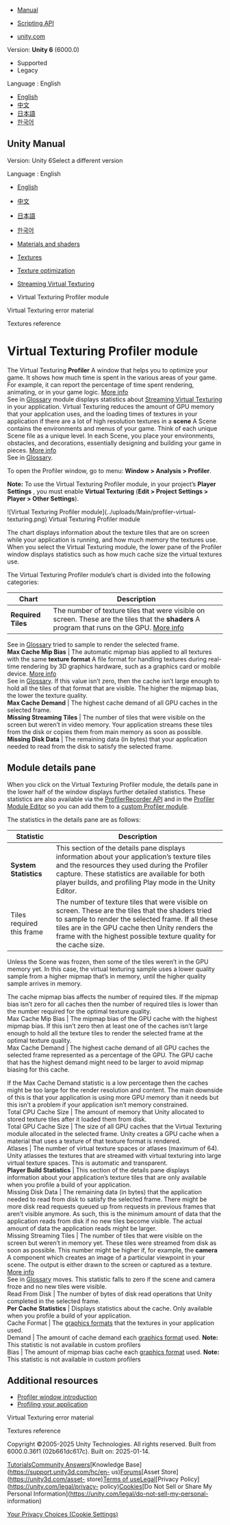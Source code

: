 [](https://docs.unity3d.com)

  * [Manual](../Manual/index.html)
  * [Scripting API](../ScriptReference/index.html)

  * [unity.com](https://unity.com/)

Version: **Unity 6** (6000.0)

  * Supported
  * Legacy

Language : English

  * [English](/Manual/profiler-virtual-texturing-module.html)
  * [中文](/cn/current/Manual/profiler-virtual-texturing-module.html)
  * [日本語](/ja/current/Manual/profiler-virtual-texturing-module.html)
  * [한국어](/kr/current/Manual/profiler-virtual-texturing-module.html)

[](https://docs.unity3d.com)

## Unity Manual

Version: Unity 6Select a different version

Language : English

  * [English](/Manual/profiler-virtual-texturing-module.html)
  * [中文](/cn/current/Manual/profiler-virtual-texturing-module.html)
  * [日本語](/ja/current/Manual/profiler-virtual-texturing-module.html)
  * [한국어](/kr/current/Manual/profiler-virtual-texturing-module.html)

  * [Materials and shaders](materials-and-shaders.html)
  * [Textures](Textures-landing.html)
  * [Texture optimization](TextureLoading.html)
  * [Streaming Virtual Texturing](svt-streaming-virtual-texturing.html)
  * Virtual Texturing Profiler module

[](svt-error-material.html)

Virtual Texturing error material

[](textures-reference.html)

Textures reference

# Virtual Texturing Profiler module

The Virtual Texturing **Profiler** A window that helps you to optimize your
game. It shows how much time is spent in the various areas of your game. For
example, it can report the percentage of time spent rendering, animating, or
in your game logic. [More info](Profiler.html)  
See in [Glossary](Glossary.html#Profiler) module displays statistics about
[Streaming Virtual Texturing](svt-streaming-virtual-texturing.html) in your
application. Virtual Texturing reduces the amount of GPU memory that your
application uses, and the loading times of textures in your application if
there are a lot of high resolution textures in a **scene** A Scene contains
the environments and menus of your game. Think of each unique Scene file as a
unique level. In each Scene, you place your environments, obstacles, and
decorations, essentially designing and building your game in pieces. [More
info](CreatingScenes.html)  
See in [Glossary](Glossary.html#Scene).

To open the Profiler window, go to menu: **Window > Analysis > Profiler**.

**Note:** To use the Virtual Texturing Profiler module, in your project’s
**Player Settings** , you must enable **Virtual Texturing** (**Edit > Project
Settings > Player > Other Settings**).

![Virtual Texturing Profiler module](../uploads/Main/profiler-virtual-
texturing.png) Virtual Texturing Profiler module

The chart displays information about the texture tiles that are on screen
while your application is running, and how much memory the textures use. When
you select the Virtual Texturing module, the lower pane of the Profiler window
displays statistics such as how much cache size the virtual textures use.

The Virtual Texturing Profiler module’s chart is divided into the following
categories:

**Chart** | **Description**  
---|---  
**Required Tiles** | The number of texture tiles that were visible on screen. These are the tiles that the **shaders** A program that runs on the GPU. [More info](Shaders.html)  
See in [Glossary](Glossary.html#Shader) tried to sample to render the selected
frame.  
**Max Cache Mip Bias** | The automatic mipmap bias applied to all textures with the same **texture format** A file format for handling textures during real-time rendering by 3D graphics hardware, such as a graphics card or mobile device. [More info](class-TextureImporterOverride)  
See in [Glossary](Glossary.html#TextureFormat). If this value isn’t zero, then
the cache isn’t large enough to hold all the tiles of that format that are
visible. The higher the mipmap bias, the lower the texture quality.  
**Max Cache Demand** | The highest cache demand of all GPU caches in the selected frame.  
**Missing Streaming Tiles** | The number of tiles that were visible on the screen but weren’t in video memory. Your application streams these tiles from the disk or copies them from main memory as soon as possible.  
**Missing Disk Data** | The remaining data (in bytes) that your application needed to read from the disk to satisfy the selected frame.  
  
## Module details pane

When you click on the Virtual Texturing Profiler module, the details pane in
the lower half of the window displays further detailed statistics. These
statistics are also available via the [ProfilerRecorder
API](../ScriptReference/Unity.Profiling.ProfilerRecorder.html) and in the
[Profiler Module Editor](profiler-module-editor.html) so you can add them to a
[custom Profiler module](profiler-creating-custom-modules.html).

The statistics in the details pane are as follows:

**Statistic** | **Description**  
---|---  
**System Statistics** | This section of the details pane displays information about your application’s texture tiles and the resources they used during the Profiler capture. These statistics are available for both player builds, and profiling Play mode in the Unity Editor.  
Tiles required this frame | The number of texture tiles that were visible on screen. These are the tiles that the shaders tried to sample to render the selected frame. If all these tiles are in the GPU cache then Unity renders the frame with the highest possible texture quality for the cache size.   
  
Unless the Scene was frozen, then some of the tiles weren’t in the GPU memory
yet. In this case, the virtual texturing sample uses a lower quality sample
from a higher mipmap that’s in memory, until the higher quality sample arrives
in memory.  
  
The cache mipmap bias affects the number of required tiles. If the mipmap bias
isn’t zero for all caches then the number of required tiles is lower than the
number required for the optimal texture quality.  
Max Cache Mip Bias | The mipmap bias of the GPU cache with the highest mipmap bias. If this isn’t zero then at least one of the caches isn’t large enough to hold all the texture tiles to render the selected frame at the optimal texture quality.  
Max Cache Demand | The highest cache demand of all GPU caches the selected frame represented as a percentage of the GPU. The GPU cache that has the highest demand might need to be larger to avoid mipmap biasing for this cache.  
  
If the Max Cache Demand statistic is a low percentage then the caches might be
too large for the render resolution and content. The main downside of this is
that your application is using more GPU memory than it needs but this isn’t a
problem if your application isn’t memory constrained.  
Total CPU Cache Size | The amount of memory that Unity allocated to stored texture tiles after it loaded them from disk.  
Total GPU Cache Size | The size of all GPU caches that the Virtual Texturing module allocated in the selected frame. Unity creates a GPU cache when a material that uses a texture of that texture format is rendered.  
Atlases | The number of virtual texture spaces or atlases (maximum of 64). Unity atlasses the textures that are streamed with virtual texturing into large virtual texture spaces. This is automatic and transparent.  
**Player Build Statistics** | This section of the details pane displays information about your application’s texture tiles that are only available when you profile a build of your application.  
Missing Disk Data | The remaining data (in bytes) that the application needed to read from disk to satisfy the selected frame. There might be more disk read requests queued up from requests in previous frames that aren’t visible anymore. As such, this is the minimum amount of data that the application reads from disk if no new tiles become visible. The actual amount of data the application reads might be larger.  
Missing Streaming Tiles | The number of tiles that were visible on the screen but weren’t in memory yet. These tiles were streamed from disk as soon as possible. This number might be higher if, for example, the **camera** A component which creates an image of a particular viewpoint in your scene. The output is either drawn to the screen or captured as a texture. [More info](CamerasOverview.html)  
See in [Glossary](Glossary.html#Camera) moves. This statistic falls to zero if
the scene and camera froze and no new tiles were visible.  
Read From Disk | The number of bytes of disk read operations that Unity completed in the selected frame.  
**Per Cache Statistics** | Displays statistics about the cache. Only available when you profile a build of your application.  
Cache Format | The [graphics formats](../ScriptReference/Experimental.Rendering.GraphicsFormat.html) that the textures in your application used.  
Demand | The amount of cache demand each [graphics format](../ScriptReference/Experimental.Rendering.GraphicsFormat.html) used. **Note:** This statistic is not available in custom profilers  
Bias | The amount of mipmap bias cache each [graphics format](../ScriptReference/Experimental.Rendering.GraphicsFormat.html) used. **Note:** This statistic is not available in custom profilers  
  
## Additional resources

  * [Profiler window introduction](ProfilerWindow.html)
  * [Profiling your application](profiler-profiling-applications.html)

[](svt-error-material.html)

Virtual Texturing error material

[](textures-reference.html)

Textures reference

Copyright ©2005-2025 Unity Technologies. All rights reserved. Built from
6000.0.36f1 (02b661dc617c). Built on: 2025-01-14.

[Tutorials](https://learn.unity.com/)[Community
Answers](https://answers.unity3d.com)[Knowledge
Base](https://support.unity3d.com/hc/en-
us)[Forums](https://forum.unity3d.com)[Asset Store](https://unity3d.com/asset-
store)[Terms of
use](https://docs.unity3d.com/Manual/TermsOfUse.html)[Legal](https://unity.com/legal)[Privacy
Policy](https://unity.com/legal/privacy-
policy)[Cookies](https://unity.com/legal/cookie-policy)[Do Not Sell or Share
My Personal Information](https://unity.com/legal/do-not-sell-my-personal-
information)

[Your Privacy Choices (Cookie Settings)](javascript:void\(0\);)

